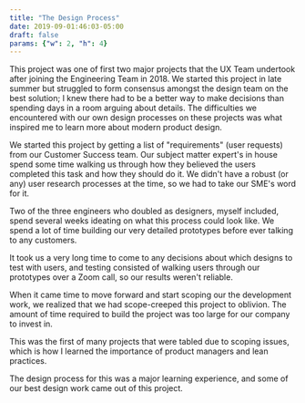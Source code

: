 ```yaml
---
title: "The Design Process"
date: 2019-09-01:46:03-05:00
draft: false
params: {"w": 2, "h": 4}
---
```

This project was one of first two major projects that the UX Team undertook after joining the   Engineering Team in 2018. We started this project in late summer but struggled to form consensus amongst the design team on the best solution; I knew there had to be a better way to make decisions than spending days in a room arguing about details. The difficulties we encountered  with our own design processes on these projects was what inspired me to learn more about modern  product design.

 We started this project by getting a list of "requirements" (user requests) from our Customer Success team. Our subject matter expert's in house spend some time walking us through how they believed the users completed this task and how they should do it. We didn't have a robust (or any) user research processes at the time, so we had to take our SME's word for it.

Two of the three engineers who doubled as designers, myself included, spend several weeks ideating on what this process could look like. We spend a lot of time building our very detailed prototypes before ever talking to any customers.

It took us a very long time to come to any decisions about which designs to test with users, and testing consisted of walking users through our prototypes over a Zoom call, so our results weren't reliable.
    
When it came time to move forward and start scoping our the development work, we realized that we had scope-creeped this project to oblivion. The amount of time required to build the project was too large for our company to invest in.
    
This was the first of many projects that were tabled due to scoping issues, which is how I learned the importance of product managers and lean practices.
    
The design process for this was a major learning experience, and some of our best design work  came out of this project.